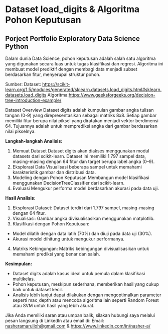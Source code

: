 # Dataset load_digits & Algoritma Pohon Keputusan
## Porject Portfolio Exploratory Data Science Python
Dalam dunia Data Science, pohon keputusan adalah salah satu algoritma yang digunakan secara luas untuk tugas klasifikasi dan regresi. Algoritma ini membuat model prediktif dengan membagi data menjadi subset berdasarkan fitur, menyerupai struktur pohon.

Sumber: 
Dataset: https://scikit-learn.org/1.5/modules/generated/sklearn.datasets.load_digits.html#sklearn.datasets.load_digits
Algoritma:https://www.geeksforgeeks.org/decision-tree-introduction-example/

Dataset Overview
Dataset digits adalah kumpulan gambar angka tulisan tangan (0-9) yang direpresentasikan sebagai matriks 8x8. Setiap gambar memiliki fitur berupa nilai piksel yang diratakan menjadi vektor berdimensi 64. Tujuannya adalah untuk memprediksi angka dari gambar berdasarkan nilai pikselnya.

**Langkah-langkah Analisis:**
1. Memuat Dataset
Dataset digits akan diakses menggunakan modul datasets dari scikit-learn. Dataset ini memiliki 1.797 sampel data, masing-masing dengan 64 fitur dan target berupa label angka (0–9).
2. Eksplorasi Data
Visualisasi beberapa sampel untuk memahami karakteristik gambar dan distribusi data.
3. Modeling dengan Pohon Keputusan
Membangun model klasifikasi menggunakan DecisionTreeClassifier dari scikit-learn.
4. Evaluasi
Mengukur performa model berdasarkan akurasi pada data uji.

**Hasil Analisis:**
1. Eksplorasi Dataset: Dataset terdiri dari 1.797 sampel, masing-masing dengan 64 fitur.
2. Visualisasi: Gambar angka divisualisasikan menggunakan matplotlib.
3. Klasifikasi dengan Pohon Keputusan:
- Model dilatih dengan data latih (70%) dan diuji pada data uji (30%).
- Akurasi model dihitung untuk mengukur performanya.
4. Matriks Kebingungan: Matriks kebingungan divisualisasikan untuk memahami prediksi yang benar dan salah.
  
**Kesimpulan:**
- Dataset digits adalah kasus ideal untuk pemula dalam klasifikasi multikelas.
- Pohon keputusan, meskipun sederhana, memberikan hasil yang cukup baik untuk dataset kecil.
- Analisis lebih lanjut dapat dilakukan dengan mengoptimalkan parameter seperti max_depth atau mencoba algoritma lain seperti Random Forest atau SVM untuk hasil yang lebih akurat.

Jika Anda memiliki saran atau umpan balik, silakan hubungi saya melalui pesan langsung di LinkedIn atau email di:
Email: nasheramarulloh@gmail.com & https://www.linkedin.com/in/nasher-a/
